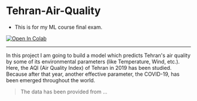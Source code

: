 # Tehran-Air-Quality

* This is for my ML course final exam.
<a href="https://colab.research.google.com/github/Churchiill/Tehran-Air-Quality/blob/main/Tehran_AQI.ipynb">
  <img src="https://colab.research.google.com/assets/colab-badge.svg" alt="Open In Colab"/></a>

---
In this project I am going to build a model which predicts Tehran's air quality by some of its environmental parameters (like Temperature, Wind, etc.).
Here, the AQI (Air Quality Index) of Tehran in 2019 has been studied. Because after that year, another effective parameter, the COVID-19, has been emerged throughout the world.

> The data has been provided from ...

